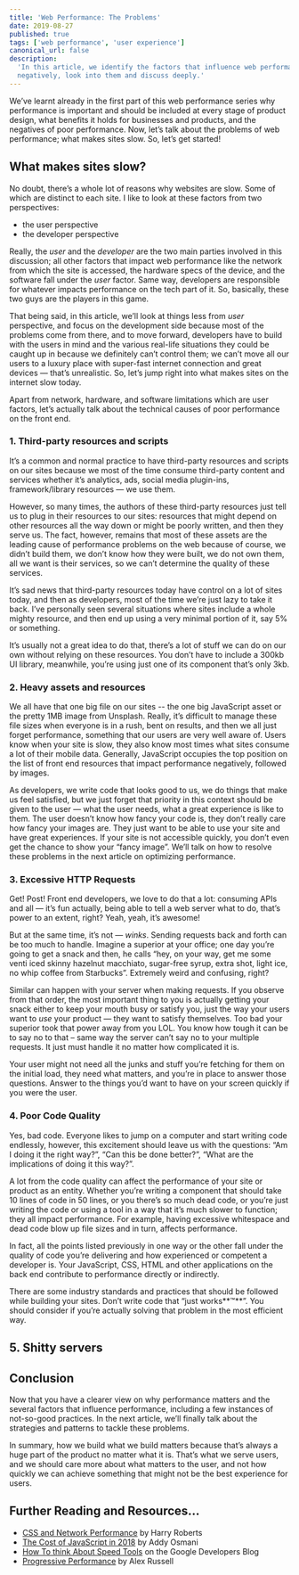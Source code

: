 ```yaml
---
title: 'Web Performance: The Problems'
date: 2019-08-27
published: true
tags: ['web performance', 'user experience']
canonical_url: false
description:
  'In this article, we identify the factors that influence web performance
  negatively, look into them and discuss deeply.'
---
```


We’ve learnt already in the first part of this web performance series why
performance is important and should be included at every stage of product
design, what benefits it holds for businesses and products, and the negatives of
poor performance. Now, let’s talk about the problems of web performance; what
makes sites slow. So, let’s get started!

## What makes sites slow?

No doubt, there’s a whole lot of reasons why websites are slow. Some of which
are distinct to each site. I like to look at these factors from two
perspectives:

- the user perspective
- the developer perspective

Really, the _user_ and the _developer_ are the two main parties involved in this
discussion; all other factors that impact web performance like the network from
which the site is accessed, the hardware specs of the device, and the software
fall under the _user_ factor. Same way, developers are responsible for whatever
impacts performance on the tech part of it. So, basically, these two guys are
the players in this game.

That being said, in this article, we’ll look at things less from _user_
perspective, and focus on the development side because most of the problems come
from there, and to move forward, developers have to build with the users in mind
and the various real-life situations they could be caught up in because we
definitely can’t control them; we can’t move all our users to a luxury place
with super-fast internet connection and great devices — that’s unrealistic. So,
let’s jump right into what makes sites on the internet slow today.

Apart from network, hardware, and software limitations which are user factors,
let’s actually talk about the technical causes of poor performance on the front
end.

### 1. Third-party resources and scripts

It’s a common and normal practice to have third-party resources and scripts on
our sites because we most of the time consume third-party content and services
whether it’s analytics, ads, social media plugin-ins, framework/library
resources — we use them.

However, so many times, the authors of these third-party resources just tell us
to plug in their resources to our sites: resources that might depend on other
resources all the way down or might be poorly written, and then they serve us.
The fact, however, remains that most of these assets are the leading cause of
performance problems on the web because of course, we didn’t build them, we
don’t know how they were built, we do not own them, all we want is their
services, so we can’t determine the quality of these services.

It’s sad news that third-party resources today have control on a lot of sites
today, and then as developers, most of the time we’re just lazy to take it back.
I’ve personally seen several situations where sites include a whole mighty
resource, and then end up using a very minimal portion of it, say 5% or
something.

It’s usually not a great idea to do that, there’s a lot of stuff we can do on
our own without relying on these resources. You don’t have to include a 300kb UI
library, meanwhile, you’re using just one of its component that’s only 3kb.

### 2. Heavy assets and resources

We all have that one big file on our sites -- the one big JavaScript asset or
the pretty 1MB image from Unsplash. Really, it’s difficult to manage these file
sizes when everyone is in a rush, bent on results, and then we all just forget
performance, something that our users are very well aware of. Users know when
your site is slow, they also know most times what sites consume a lot of their
mobile data. Generally, JavaScript occupies the top position on the list of
front end resources that impact performance negatively, followed by images.

As developers, we write code that looks good to us, we do things that make us
feel satisfied, but we just forget that priority in this context should be given
to the user — what the user needs, what a great experience is like to them. The
user doesn’t know how fancy your code is, they don’t really care how fancy your
images are. They just want to be able to use your site and have great
experiences. If your site is not accessible quickly, you don’t even get the
chance to show your “fancy image”. We’ll talk on how to resolve these problems
in the next article on optimizing performance.

### 3. Excessive HTTP Requests

Get! Post! Front end developers, we love to do that a lot: consuming APIs and
all — it’s fun actually, being able to tell a web server what to do, that’s
power to an extent, right? Yeah, yeah, it’s awesome!

But at the same time, it’s not — _winks_. Sending requests back and forth can be
too much to handle. Imagine a superior at your office; one day you’re going to
get a snack and then, he calls “hey, on your way, get me some venti iced skinny
hazelnut macchiato, sugar-free syrup, extra shot, light ice, no whip coffee from
Starbucks”. Extremely weird and confusing, right?

Similar can happen with your server when making requests. If you observe from
that order, the most important thing to you is actually getting your snack
either to keep your mouth busy or satisfy you, just the way your users want to
_use_ your product — they want to satisfy themselves. Too bad your superior took
that power away from you LOL. You know how tough it can be to say no to that
&ndash; same way the server can’t say no to your multiple requests. It just must
handle it no matter how complicated it is.

Your user might not need all the junks and stuff you’re fetching for them on the
initial load, they need what matters, and you’re in place to answer those
questions. Answer to the things you’d want to have on your screen quickly if you
were the user.

### 4. Poor Code Quality

Yes, bad code. Everyone likes to jump on a computer and start writing code
endlessly, however, this excitement should leave us with the questions: “Am I
doing it the right way?”, “Can this be done better?”, “What are the implications
of doing it this way?”.

A lot from the code quality can affect the performance of your site or product
as an entity. Whether you’re writing a component that should take 10 lines of
code in 50 lines, or you there’s so much dead code, or you’re just writing the
code or using a tool in a way that it’s much slower to function; they all impact
performance. For example, having excessive whitespace and dead code blow up file
sizes and in turn, affects performance.

In fact, all the points listed previously in one way or the other fall under the
quality of code you’re delivering and how experienced or competent a developer
is. Your JavaScript, CSS, HTML and other applications on the back end contribute
to performance directly or indirectly.

There are some industry standards and practices that should be followed while
building your sites. Don’t write code that “just works**™**”. You should
consider if you’re actually solving that problem in the most efficient way.

## 5. Shitty servers

## Conclusion

Now that you have a clearer view on why performance matters and the several
factors that influence performance, including a few instances of not-so-good
practices. In the next article, we’ll finally talk about the strategies and
patterns to tackle these problems.

In summary, how we build what we build matters because that’s always a huge part
of the product no matter what it is. That’s what we serve users, and we should
care more about what matters to the user, and not how quickly we can achieve
something that might not be the best experience for users.

## Further Reading and Resources…

- [CSS and Network Performance](https://csswizardry.com/2018/11/css-and-network-performance/)
  by Harry Roberts
- [The Cost of JavaScript in 2018](https://medium.com/@addyosmani/the-cost-of-javascript-in-2018-7d8950fbb5d4)
  by Addy Osmani
- [How To think About Speed Tools](https://developers.google.com/web/fundamentals/performance/speed-tools/)
  on the Google Developers Blog
- [Progressive Performance](https://www.youtube.com/watch?v=4bZvq3nodf4) by Alex
  Russell
